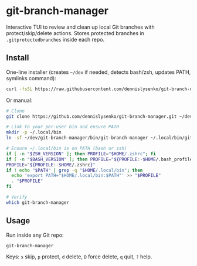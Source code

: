 # git-branch-manager

Interactive TUI to review and clean up local Git branches with protect/skip/delete actions. Stores protected branches in `.gitprotectedbranches` inside each repo.

## Install

One-line installer (creates `~/dev` if needed, detects bash/zsh, updates PATH, symlinks command):

```bash
curl -fsSL https://raw.githubusercontent.com/dennislysenko/git-branch-manager/main/install.sh | sh
```

Or manual:

```bash
# Clone
git clone https://github.com/dennislysenko/git-branch-manager.git ~/dev/git-branch-manager

# Link to your per-user bin and ensure PATH
mkdir -p ~/.local/bin
ln -sf ~/dev/git-branch-manager/bin/git-branch-manager ~/.local/bin/git-branch-manager

# Ensure ~/.local/bin is on PATH (bash or zsh)
if [ -n "$ZSH_VERSION" ]; then PROFILE="$HOME/.zshrc"; fi
if [ -n "$BASH_VERSION" ]; then PROFILE="${PROFILE:-$HOME/.bash_profile}"; fi
PROFILE="${PROFILE:-$HOME/.zshrc}"
if ! echo "$PATH" | grep -q "$HOME/.local/bin"; then
  echo 'export PATH="$HOME/.local/bin:$PATH"' >> "$PROFILE"
  . "$PROFILE"
fi

# Verify
which git-branch-manager
```

## Usage
Run inside any Git repo:

```bash
git-branch-manager
```

Keys: `s` skip, `p` protect, `d` delete, `D` force delete, `q` quit, `?` help.
